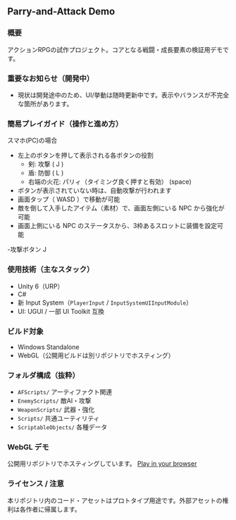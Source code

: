## Parry-and-Attack Demo

### 概要
アクションRPGの試作プロジェクト。コアとなる戦闘・成長要素の検証用デモです。

### 重要なお知らせ（開発中）
- 現状は開発途中のため、UI/挙動は随時更新中です。表示やバランスが不完全な箇所があります。

### 簡易プレイガイド（操作と進め方）
スマホ(PC)の場合
- 左上のボタンを押して表示される各ボタンの役割
  - 剣: 攻撃 ( J )
  - 盾: 防御 ( L )
  - 右端の火花: パリィ（タイミング良く押すと有効） (space)
- ボタンが表示されていない時は、自動攻撃が行われます
- 画面タップ（ WASD ）で移動が可能
- 敵を倒して入手したアイテム（素材）で、画面左側にいる NPC から強化が可能
- 画面上側にいる NPC のステータスから、3枠あるスロットに装備を設定可能

-攻撃ボタン J

### 使用技術（主なスタック）
- Unity 6（URP）
- C#
- 新 Input System（`PlayerInput` / `InputSystemUIInputModule`）
- UI: UGUI / 一部 UI Toolkit 互換

### ビルド対象
- Windows Standalone
- WebGL（公開用ビルドは別リポジトリでホスティング）

### フォルダ構成（抜粋）
- `AFScripts/` アーティファクト関連
- `EnemyScripts/` 敵AI・攻撃
- `WeaponScripts/` 武器・強化
- `Scripts/` 共通ユーティリティ
- `ScriptableObjects/` 各種データ

### WebGL デモ
公開用リポジトリでホスティングしています。
[Play in your browser](https://PrayerEluned.github.io/Parry-and-Attack-Demo-webGL/)

### ライセンス / 注意
本リポジトリ内のコード・アセットはプロトタイプ用途です。外部アセットの権利は各作者に帰属します。
